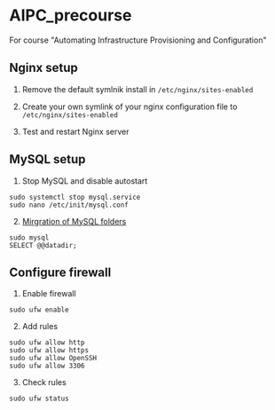 # AIPC_precourse
For course "Automating Infrastructure Provisioning and Configuration"

## Nginx setup

1) Remove the default symlnik install in `/etc/nginx/sites-enabled`

2) Create your own symlink of your nginx configuration file to `/etc/nginx/sites-enabled`

3) Test and restart Nginx server

## MySQL setup

1) Stop MySQL and disable autostart
```
sudo systemctl stop mysql.service
sudo nano /etc/init/mysql.conf
```

2) [Mirgration of MySQL folders]([https://www.digitalocean.com/community/tutorials/how-to-move-a-mysql-data-directory-to-a-new-location-on-ubuntu-20-04])
```
sudo mysql
SELECT @@datadir;
```

## Configure firewall

1) Enable firewall
```
sudo ufw enable
```

2) Add rules
```
sudo ufw allow http
sudo ufw allow https
sudo ufw allow OpenSSH
sudo ufw allow 3306
```

3) Check rules
```
sudo ufw status
```
